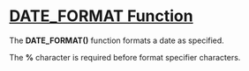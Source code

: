 
# [DATE_FORMAT Function](https://dev.mysql.com/doc/refman/8.0/en/date-and-time-functions.html#function_date-format)

The **DATE_FORMAT()** function formats a date as specified.

The **%** character is required before format specifier characters.
